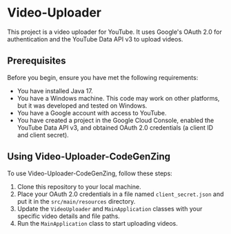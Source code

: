# Video-Uploader

This project is a video uploader for YouTube. It uses Google's OAuth 2.0 for authentication and the YouTube Data API v3 to upload videos.

## Prerequisites

Before you begin, ensure you have met the following requirements:

* You have installed Java 17.
* You have a Windows machine. This code may work on other platforms, but it was developed and tested on Windows.
* You have a Google account with access to YouTube.
* You have created a project in the Google Cloud Console, enabled the YouTube Data API v3, and obtained OAuth 2.0 credentials (a client ID and client secret).

## Using Video-Uploader-CodeGenZing

To use Video-Uploader-CodeGenZing, follow these steps:

1. Clone this repository to your local machine.
2. Place your OAuth 2.0 credentials in a file named `client_secret.json` and put it in the `src/main/resources` directory.
3. Update the `VideoUploader` and `MainApplication` classes with your specific video details and file paths.
4. Run the `MainApplication` class to start uploading videos.
